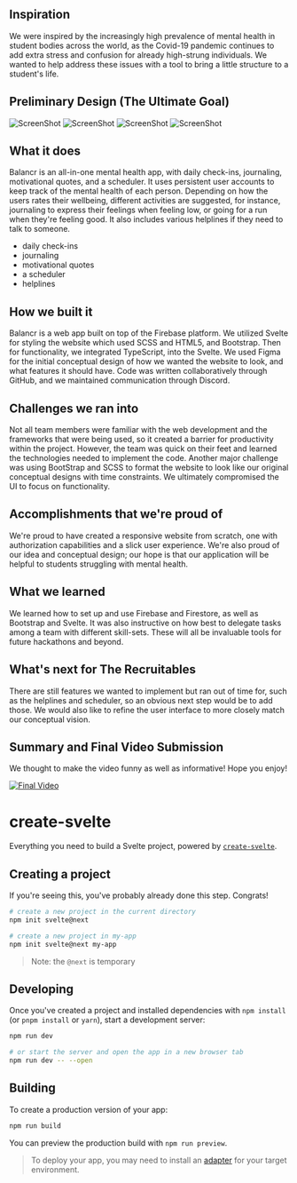 ## Inspiration

We were inspired by the increasingly high prevalence of mental health in student bodies across the world, as the Covid-19 pandemic continues to add extra stress and confusion for already high-strung individuals. We wanted to help address these issues with a tool to bring a little structure to a student's life.

## Preliminary Design (The Ultimate Goal)

![ScreenShot](/static/L1.png)
![ScreenShot](/static/L4.png)
![ScreenShot](/static/L2.png)
![ScreenShot](/static/L3.png)

## What it does

Balancr is an all-in-one mental health app, with daily check-ins, journaling, motivational quotes, and a scheduler. It uses persistent user accounts to keep track of the mental health of each person. Depending on how the users rates their wellbeing, different activities are suggested, for instance, journaling to express their feelings when feeling low, or going for a run when they're feeling good. It also includes various helplines if they need to talk to someone.

- daily check-ins
- journaling
- motivational quotes
- a scheduler
- helplines

## How we built it

Balancr is a web app built on top of the Firebase platform. We utilized Svelte for styling the website which used SCSS and HTML5, and Bootstrap. Then for functionality, we integrated TypeScript, into the Svelte. We used Figma for the initial conceptual design of how we wanted the website to look, and what features it should have. Code was written collaboratively through GitHub, and we maintained communication through Discord.

## Challenges we ran into

Not all team members were familiar with the web development and the frameworks that were being used, so it created a barrier for productivity within the project. However, the team was quick on their feet and learned the technologies needed to implement the code. Another major challenge was using BootStrap and SCSS to format the website to look like our original conceptual designs with time constraints. We ultimately compromised the UI to focus on functionality.

## Accomplishments that we're proud of

We're proud to have created a responsive website from scratch, one with authorization capabilities and a slick user experience. We're also proud of our idea and conceptual design; our hope is that our application will be helpful to students struggling with mental health.

## What we learned

We learned how to set up and use Firebase and Firestore, as well as Bootstrap and Svelte. It was also instructive on how best to delegate tasks among a team with different skill-sets. These will all be invaluable tools for future hackathons and beyond.

## What's next for The Recruitables

There are still features we wanted to implement but ran out of time for, such as the helplines and scheduler, so an obvious next step would be to add those. We would also like to refine the user interface to more closely match our conceptual vision.

## Summary and Final Video Submission

We thought to make the video funny as well as informative! Hope you enjoy!

[![Final Video](/static/ytsc.png)](https://www.youtube.com/watch?v=abxobNxtoIU&ab_channel=TheMarshian 'Calgary Hacks Submission 2022')

# create-svelte

Everything you need to build a Svelte project, powered by [`create-svelte`](https://github.com/sveltejs/kit/tree/master/packages/create-svelte).

## Creating a project

If you're seeing this, you've probably already done this step. Congrats!

```bash
# create a new project in the current directory
npm init svelte@next

# create a new project in my-app
npm init svelte@next my-app
```

> Note: the `@next` is temporary

## Developing

Once you've created a project and installed dependencies with `npm install` (or `pnpm install` or `yarn`), start a development server:

```bash
npm run dev

# or start the server and open the app in a new browser tab
npm run dev -- --open
```

## Building

To create a production version of your app:

```bash
npm run build
```

You can preview the production build with `npm run preview`.

> To deploy your app, you may need to install an [adapter](https://kit.svelte.dev/docs/adapters) for your target environment.
